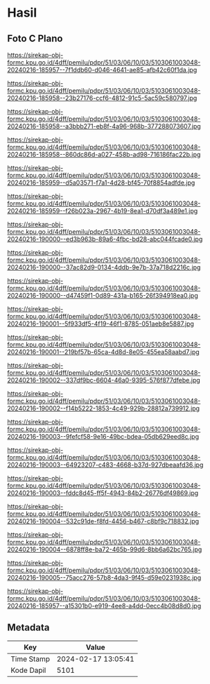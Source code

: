 # Hasil

## Foto C Plano

https://sirekap-obj-formc.kpu.go.id/4dff/pemilu/pdpr/51/03/06/10/03/5103061003048-20240216-185957--7f1ddb60-d046-4641-ae85-afb42c60f1da.jpg

https://sirekap-obj-formc.kpu.go.id/4dff/pemilu/pdpr/51/03/06/10/03/5103061003048-20240216-185958--23b27176-ccf6-4812-91c5-5ac59c580797.jpg

https://sirekap-obj-formc.kpu.go.id/4dff/pemilu/pdpr/51/03/06/10/03/5103061003048-20240216-185958--a3bbb271-eb8f-4a96-968b-377288073607.jpg

https://sirekap-obj-formc.kpu.go.id/4dff/pemilu/pdpr/51/03/06/10/03/5103061003048-20240216-185958--860dc86d-a027-458b-ad98-716186fac22b.jpg

https://sirekap-obj-formc.kpu.go.id/4dff/pemilu/pdpr/51/03/06/10/03/5103061003048-20240216-185959--d5a03571-f7a1-4d28-bf45-70f8854adfde.jpg

https://sirekap-obj-formc.kpu.go.id/4dff/pemilu/pdpr/51/03/06/10/03/5103061003048-20240216-185959--f26b023a-2967-4b19-8ea1-d70df3a489e1.jpg

https://sirekap-obj-formc.kpu.go.id/4dff/pemilu/pdpr/51/03/06/10/03/5103061003048-20240216-190000--ed3b963b-89a6-4fbc-bd28-abc044fcade0.jpg

https://sirekap-obj-formc.kpu.go.id/4dff/pemilu/pdpr/51/03/06/10/03/5103061003048-20240216-190000--37ac82d9-0134-4ddb-9e7b-37a718d2216c.jpg

https://sirekap-obj-formc.kpu.go.id/4dff/pemilu/pdpr/51/03/06/10/03/5103061003048-20240216-190000--d47459f1-0d89-431a-b165-26f394918ea0.jpg

https://sirekap-obj-formc.kpu.go.id/4dff/pemilu/pdpr/51/03/06/10/03/5103061003048-20240216-190001--5f933df5-4f19-46f1-8785-051aeb8e5887.jpg

https://sirekap-obj-formc.kpu.go.id/4dff/pemilu/pdpr/51/03/06/10/03/5103061003048-20240216-190001--219bf57b-65ca-4d8d-8e05-455ea58aabd7.jpg

https://sirekap-obj-formc.kpu.go.id/4dff/pemilu/pdpr/51/03/06/10/03/5103061003048-20240216-190002--337df9bc-6604-46a0-9395-576f877dfebe.jpg

https://sirekap-obj-formc.kpu.go.id/4dff/pemilu/pdpr/51/03/06/10/03/5103061003048-20240216-190002--f14b5222-1853-4c49-929b-28812a739912.jpg

https://sirekap-obj-formc.kpu.go.id/4dff/pemilu/pdpr/51/03/06/10/03/5103061003048-20240216-190003--9fefcf58-9e16-49bc-bdea-05db629eed8c.jpg

https://sirekap-obj-formc.kpu.go.id/4dff/pemilu/pdpr/51/03/06/10/03/5103061003048-20240216-190003--64923207-c483-4668-b37d-927dbeaafd36.jpg

https://sirekap-obj-formc.kpu.go.id/4dff/pemilu/pdpr/51/03/06/10/03/5103061003048-20240216-190003--fddc8d45-ff5f-4943-84b2-26776df49869.jpg

https://sirekap-obj-formc.kpu.go.id/4dff/pemilu/pdpr/51/03/06/10/03/5103061003048-20240216-190004--532c91de-f8fd-4456-b467-c8bf9c718832.jpg

https://sirekap-obj-formc.kpu.go.id/4dff/pemilu/pdpr/51/03/06/10/03/5103061003048-20240216-190004--6878ff8e-ba72-465b-99d6-8bb6a62bc765.jpg

https://sirekap-obj-formc.kpu.go.id/4dff/pemilu/pdpr/51/03/06/10/03/5103061003048-20240216-190005--75acc276-57b8-4da3-9f45-d59e0231938c.jpg

https://sirekap-obj-formc.kpu.go.id/4dff/pemilu/pdpr/51/03/06/10/03/5103061003048-20240216-185957--a15301b0-e919-4ee8-a4dd-0ecc4b08d8d0.jpg


## Metadata

| Key        | Value               |
| ---------- | ------------------- |
| Time Stamp | 2024-02-17 13:05:41 |
| Kode Dapil | 5101                |



